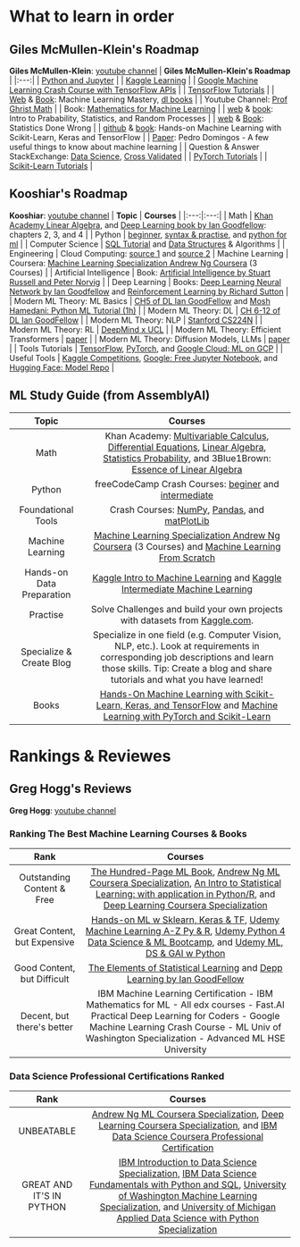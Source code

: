 # What to learn in order

## Giles McMullen-Klein's Roadmap
**Giles McMullen-Klein**: [youtube channel](https://www.youtube.com/@gilesmcmullen)
| **Giles McMullen-Klein's Roadmap** |
|:---:|
| [Python and Jupyter](https://opentechschool.github.io/python-data-intro/core/recap.html) |
| [Kaggle Learning](https://www.kaggle.com/learn) |
| [Google Machine Learning Crash Course with TensorFlow APIs](https://developers.google.com/machine-learning/crash-course/) |
| [TensorFlow Tutorials](https://www.tensorflow.org/tutorials) |
| [Web](https://machinelearningmastery.com/start-here/) & [Book](https://machinelearningmastery.com/products/): Machine Learning Mastery, [dl books](https://libgen.rs/search.php?req=Jason+Brownlee&open=0&res=50&view=simple&phrase=1&column=author) |
| Youtube Channel: [Prof Ghrist Math](https://www.youtube.com/@prof-g/playlists) |
| Book: [Mathematics for Machine Learning](https://mml-book.github.io/) |
| [web](https://www.probabilitycourse.com/chapter1/1_1_0_what_is_probability.php) & [book](https://download.library.lol/main/3306000/74216f6e871ea6caeb4f2411fb23ff5f/Hossein%20Pishro-Nik%20-%20Introduction%20to%20Probability%2C%20Statistics%2C%20and%20Random%20Processes-Kappa%20Research%2C%20LLC%20%282014%29.pdf): Intro to Prabability, Statistics, and Random Processes |
| [web](https://www.statisticsdonewrong.com/) & [Book](https://download.library.lol/main/1327000/a859cbca829a4d35aa8f19d1146fc440/Alex%20Reinhart%20-%20Statistics%20Done%20Wrong_%20The%20Woefully%20Complete%20Guide-No%20Starch%20Press%20%282015%29.pdf): Statistics Done Wrong |
| [github](https://github.com/ageron/handson-ml3) & [book](https://library.lol/main/D6756726683D9AACB09B8B71A2E76319): Hands-on Machine Learning with Scikit-Learn, Keras and TensorFlow |
| [Paper](https://courses.cs.duke.edu/spring20/compsci527/papers/Domingos.pdf): Pedro Domingos - A few useful things to know about machine learning |
| Question & Answer StackExchange: [Data Science](https://datascience.stackexchange.com/), [Cross Validated](https://stats.stackexchange.com/?tags=machine-learning) |
| [PyTorch Tutorials](https://pytorch.org/tutorials/) |
| [Scikit-Learn Tutorials](https://scikit-learn.org/stable/tutorial/index.html) |


## Kooshiar's Roadmap
**Kooshiar**: [youtube channel](https://www.youtube.com/@Kooshiar)
| **Topic** | **Courses** |
|:---:|:---:|
| Math | [Khan Academy Linear Algebra](https://www.khanacademy.org/math/linear-algebra), and [Deep Learning book by Ian Goodfellow](https://www.deeplearningbook.org/): chapters 2, 3, and 4 |
| Python | [beginner](https://www.youtube.com/watch?v=kqtD5dpn9C8), [syntax & practise](https://www.w3schools.com/python/python_exercises.asp), and [python for ml](https://www.youtube.com/watch?v=7eh4d6sabA0) |
| Computer Science | [SQL Tutorial](https://www.youtube.com/watch?v=HXV3zeQKqGY) and [Data Structures](https://www.youtube.com/watch?v=RBSGKlAvoiM&t=187s) & Algorithms |
| Engineering | Cloud Computing: [source 1](https://www.youtube.com/watch?v=r4YIdn2eTm4) and [source 2](https://www.youtube.com/watch?v=xcODUk0o6tU)
| Machine Learning | Coursera: [Machine Learning Specialization Andrew Ng Coursera](https://www.coursera.org/specializations/machine-learning-introduction) (3 Courses) |
| Artificial Intelligence | Book: [Artificial Intelligence by Stuart Russell and Peter Norvig](https://aima.cs.berkeley.edu/index.html) |
| Deep Learning | Books: [Deep Learning Neural Network by Ian Goodfellow](https://www.deeplearningbook.org/) and [Reinforcement Learning by Richard Sutton](http://www.incompleteideas.net/book/RLbook2020.pdf) |
| Modern ML Theory: ML Basics | [CH5 of DL Ian GoodFellow](https://www.deeplearningbook.org/) and [Mosh Hamedani: Python ML Tutorial (1h)](https://www.youtube.com/watch?v=7eh4d6sabA0) |
| Modern ML Theory: DL | [CH 6-12 of DL Ian GoodFellow](https://www.deeplearningbook.org/) |
| Modern ML Theory: NLP | [Stanford CS224N](https://youtube.com/playlist?list=PLoROMvodv4rMFqRtEuo6SGjY4XbRIVRd4) |
| Modern ML Theory: RL | [DeepMind x UCL](https://www.youtube.com/playlist?list=PLqYmG7hTraZDVH599EItlEWsUOsJbAodm) |
| Modern ML Theory: Efficient Transformers | [paper](https://arxiv.org/pdf/2009.06732.pdf) |
| Modern ML Theory: Diffusion Models, LLMs | [paper](https://arxiv.org/pdf/2209.00796.pdf) |
| Tools Tutorials | [TensorFlow](https://www.tensorflow.org/tutorials), [PyTorch](https://pytorch.org/tutorials/), and [Google Cloud: ML on GCP](https://www.youtube.com/watch?v=f-Ly6qMETDY) |
| Useful Tools | [Kaggle Competitions](https://www.kaggle.com/competitions), [Google: Free Jupyter Notebook](https://colab.research.google.com/), and [Hugging Face: Model Repo](https://huggingface.co/models) |


## ML Study Guide (from AssemblyAI)
| **Topic** | **Courses** |
|:---:|:---:|
| Math | Khan Academy: [Multivariable Calculus](https://www.khanacademy.org/math/multivariable-calculus), [Differential Equations](https://www.khanacademy.org/math/differential-equations), [Linear Algebra](https://www.khanacademy.org/math/linear-algebra), [Statistics Probability](https://www.khanacademy.org/math/statistics-probability), and 3Blue1Brown: [Essence of Linear Algebra](https://www.3blue1brown.com/essence-of-linear-algebra-page/) |
| Python | freeCodeCamp Crash Courses: [beginer](https://youtu.be/rfscVS0vtbw) and [intermediate](https://youtu.be/HGOBQPFzWKo) |
| Foundational Tools | Crash Courses: [NumPy](https://youtu.be/9JUAPgtkKpI), [Pandas](https://youtu.be/vmEHCJofslg), and [matPlotLib](https://youtu.be/3Xc3CA655Y4) |
| Machine Learning | [Machine Learning Specialization Andrew Ng Coursera](https://www.coursera.org/specializations/machine-learning-introduction) (3 Courses) and [Machine Learning From Scratch](https://youtube.com/playlist?list=PLqnslRFeH2Upcrywf-u2etjdxxkL8nl7E) |
| Hands-on Data Preparation | [Kaggle Intro to Machine Learning](https://www.kaggle.com/learn/intro-to-machine-learning) and [Kaggle Intermediate Machine Learning](https://www.kaggle.com/learn/intermediate-machine-learning) |
| Practise | Solve Challenges and build your own projects with datasets from [Kaggle.com](Kaggle.com). |
| Specialize & Create Blog | Specialize in one field (e.g. Computer Vision, NLP, etc.). Look at requirements in corresponding job descriptions and learn those skills. Tip: Create a blog and share tutorials and what you have learned! |
| Books | [Hands-On Machine Learning with Scikit-Learn, Keras, and TensorFlow](https://www.oreilly.com/library/view/hands-on-machine-learning/9781492032632/) and [Machine Learning with PyTorch and Scikit-Learn](https://www.packtpub.com/product/machine-learning-with-pytorch-and-scikit-learn/9781801819312) |



# Rankings & Reviewes 

## Greg Hogg's Reviews
**Greg Hogg**: [youtube channel](https://www.youtube.com/@GregHogg)
### Ranking The Best Machine Learning Courses & Books
| **Rank** | **Courses** |
|:---:|:---:|
| Outstanding Content & Free | [The Hundred-Page ML Book](http://themlbook.com/wiki/doku.php), [Andrew Ng ML Coursera Specialization](https://bit.ly/3d1QATT), [An Intro to Statistical Learning: with application in Python/R](https://www.statlearning.com/), and [Deep Learning Coursera Specialization](https://bit.ly/3KPfint) |
| Great Content, but Expensive | [Hands-on ML w Sklearn, Keras & TF](https://www.oreilly.com/library/view/hands-on-machine-learning/9781492032632/), [Udemy Machine Learning A-Z Py & R](https://www.udemy.com/course/machinelearning/), [Udemy Python 4 Data Science & ML Bootcamp](https://www.udemy.com/course/python-for-data-science-and-machine-learning-bootcamp/), and [Udemy ML, DS & GAI w Python](https://www.udemy.com/course/data-science-and-machine-learning-with-python-hands-on/) |
| Good Content, but Difficult | [The Elements of Statistical Learning](https://hastie.su.domains/ElemStatLearn/) and [Depp Learning by Ian GoodFellow](https://www.deeplearningbook.org/) |
| Decent, but there's better | IBM Machine Learning Certification - IBM Mathematics for ML - All edx courses - Fast.AI Practical Deep Learning for Coders - Google Machine Learning Crash Course - ML Univ of Washington Specialization - Advanced ML HSE University |

### Data Science Professional Certifications Ranked
| **Rank** | **Courses** |
|:---:|:---:|
| UNBEATABLE | [Andrew Ng ML Coursera Specialization](https://bit.ly/3d1QATT), [Deep Learning Coursera Specialization](https://bit.ly/3KPfint), and [IBM Data Science Coursera Professional Certification](https://bit.ly/3Rn00ZA) |
| GREAT AND IT'S IN PYTHON | [IBM Introduction to Data Science Specialization](https://bit.ly/3CWaFG8), [IBM Data Science Fundamentals with Python and SQL](https://bit.ly/3Qhi7ic), [University of Washington Machine Learning Specialization](https://bit.ly/3D04S2d), and [University of Michigan Applied Data Science with Python Specialization](https://bit.ly/3RlkFNk) |
